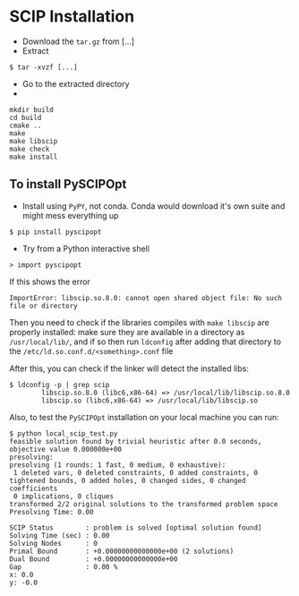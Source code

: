 # SCIP Installation

-   Download the `tar.gz` from [...]
-   Extract

```
$ tar -xvzf [...]
```

-   Go to the extracted directory
-

```
mkdir build
cd build
cmake ..
make
make libscip
make check
make install
```

## To install PySCIPOpt

-   Install using `PyPY`, not conda. Conda would download it's own suite and might mess everything up

```
$ pip install pyscipopt
```

-   Try from a Python interactive shell

```
> import pyscipopt
```

If this shows the error

```
ImportError: libscip.so.8.0: cannot open shared object file: No such file or directory
```

Then you need to check if the libraries compiles with `make libscip` are properly installed: make sure they are available in a directory as `/usr/local/lib/`, and if so then run `ldconfig` after adding that directory to the `/etc/ld.so.conf.d/<something>.conf` file

After this, you can check if the linker will detect the installed libs:

```
$ ldconfig -p | grep scip
        libscip.so.8.0 (libc6,x86-64) => /usr/local/lib/libscip.so.8.0
        libscip.so (libc6,x86-64) => /usr/local/lib/libscip.so
```

Also, to test the `PySCIPOpt` installation on your local machine you can run:

```
$ python local_scip_test.py
feasible solution found by trivial heuristic after 0.0 seconds, objective value 0.000000e+00
presolving:
presolving (1 rounds: 1 fast, 0 medium, 0 exhaustive):
 1 deleted vars, 0 deleted constraints, 0 added constraints, 0 tightened bounds, 0 added holes, 0 changed sides, 0 changed coefficients
 0 implications, 0 cliques
transformed 2/2 original solutions to the transformed problem space
Presolving Time: 0.00

SCIP Status        : problem is solved [optimal solution found]
Solving Time (sec) : 0.00
Solving Nodes      : 0
Primal Bound       : +0.00000000000000e+00 (2 solutions)
Dual Bound         : +0.00000000000000e+00
Gap                : 0.00 %
x: 0.0
y: -0.0

```
